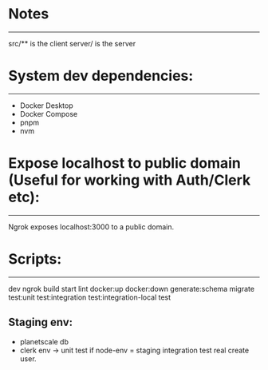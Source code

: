 # Notes
-------
src/** is the client
server/ is the server

# System dev dependencies:
--------------------------
- Docker Desktop
- Docker Compose
- pnpm
- nvm

# Expose localhost to public domain (Useful for working with Auth/Clerk etc):
-----------------------------------------------------------------------------
Ngrok exposes localhost:3000 to a public domain.

# Scripts:
----------
dev
ngrok
build
start
lint
docker:up
docker:down
generate:schema
migrate
test:unit
test:integration
test:integration-local
test


Staging env:
-----------
- planetscale db
- clerk env -> unit test if node-env = staging integration test real create user.



